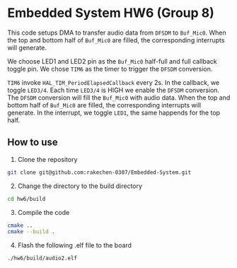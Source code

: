 # Embedded System HW6 (Group 8)

This code setups DMA to transfer audio data from `DFSDM` to `Buf_Mic0`. When the top and bottom half of `Buf_Mic0` are filled, the corresponding interrupts will generate.

We choose LED1 and LED2 pin as the `Buf_Mic0` half-full and full callback toggle pin. We chose `TIM6` as the timer to trigger the `DFSDM` conversion.

`TIM6` invoke `HAL_TIM_PeriodElapsedCallback` every 2s. In the callback, we toggle `LED3/4`. Each time `LED3/4` is HIGH we enable the `DFSDM` conversion. The `DFSDM` conversion will fill the `Buf_Mic0` with audio data. When the top and bottom half of `Buf_Mic0` are filled, the corresponding interrupts will generate. In the interrupt, we toggle `LED1`, the same happends for the top half.
## How to use
1. Clone the repository

```bash
git clone git@github.com:rakechen-0307/Embedded-System.git
```

2. Change the directory to the build directory

```bash
cd hw6/build
```
3. Compile the code

```bash
cmake ..
cmake --build .
```
4. Flash the following .elf file to the board

```bash
./hw6/build/audio2.elf
```
